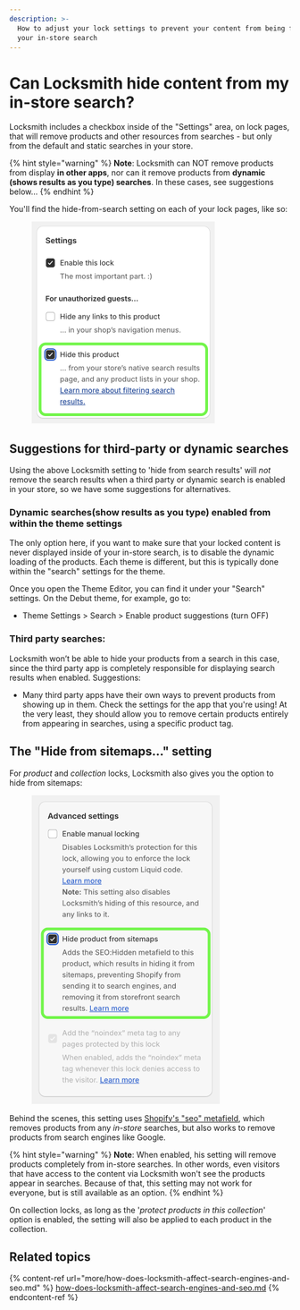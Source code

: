```yaml
---
description: >-
  How to adjust your lock settings to prevent your content from being found via
  your in-store search
---
```


# Can Locksmith hide content from my in-store search?

Locksmith includes a checkbox inside of the "Settings" area, on lock pages, that will remove products and other resources from searches - but only from the default and static searches in your store.&#x20;

{% hint style="warning" %}
**Note**: Locksmith can NOT remove products from display **in other apps**, nor can it remove products from **dynamic (shows results as you type) searches**. In these cases, see suggestions below...
{% endhint %}

You'll find the hide-from-search setting on each of your lock pages, like so:

<figure><img src="../.gitbook/assets/Screenshot 2024-04-18 at 1.07.26 AM.png" alt="" width="328"><figcaption></figcaption></figure>

## Suggestions for third-party or dynamic searches

Using the above Locksmith setting to 'hide from search results' will _not_ remove the search results when a third party or dynamic search is enabled in your store, so we have some suggestions for alternatives.

### **Dynamic searches(show results as you type) enabled from within the theme settings**

The only option here, if you want to make sure that your locked content is never displayed inside of your in-store search, is to disable the dynamic loading of the products. Each theme is different, but this is typically done within the "search" settings for the theme.&#x20;

Once you open the Theme Editor, you can find it under your "Search" settings. On the Debut theme, for example, go to:

* Theme Settings > Search > Enable product suggestions (turn OFF)

### **Third party searches**:&#x20;

Locksmith won’t be able to hide your products from a search in this case, since the third party app is completely responsible for displaying search results when enabled. Suggestions:

* Many third party apps have their own ways to prevent products from showing up in them. Check the settings for the app that you're using! At the very least, they should allow you to remove certain products entirely from appearing in searches, using a specific product tag.

## The "Hide from sitemaps..." setting

For _product_ and _collection_ locks, Locksmith also gives you the option to hide from sitemaps:

<figure><img src="../.gitbook/assets/Screenshot 2024-04-18 at 1.08.12 AM.png" alt="" width="337"><figcaption></figcaption></figure>

Behind the scenes, this setting uses [Shopify's "seo" metafield](https://shopify.dev/docs/apps/marketing/seo#step-2-hide-a-resource-from-search-engines-and-sitemaps), which removes products from any _in-store_ searches, but also works to remove products from search engines like Google.

{% hint style="warning" %}
**Note**: When enabled, his setting will remove products completely from in-store searches. In other words, even visitors that have access to the content via Locksmith won't see the products appear in searches. Because of that, this setting may not work for everyone, but is still available as an option.
{% endhint %}

On collection locks, as long as the '_protect products in this collection_' option is enabled, the setting will also be applied to each product in the collection.

## Related topics

{% content-ref url="more/how-does-locksmith-affect-search-engines-and-seo.md" %}
[how-does-locksmith-affect-search-engines-and-seo.md](more/how-does-locksmith-affect-search-engines-and-seo.md)
{% endcontent-ref %}
